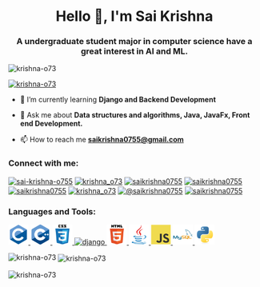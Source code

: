 <h1 align="center">Hello 👋, I'm Sai Krishna</h1>
<h3 align="center">A undergraduate student major in computer science have a great interest in AI and ML.</h3>

<p align="left"> <img src="https://komarev.com/ghpvc/?username=krishna-o73&label=Profile%20views&color=0e75b6&style=flat" alt="krishna-o73" /> </p>

<p align="left"> <a href="https://github.com/ryo-ma/github-profile-trophy"><img src="https://github-profile-trophy.vercel.app/?username=krishna-o73" alt="krishna-o73" /></a> </p>

- 🌱 I’m currently learning **Django and Backend Development**

- 💬 Ask me about **Data structures and algorithms, Java, JavaFx, Front end Development.**

- 📫 How to reach me **saikrishna0755@gmail.com**

<h3 align="left">Connect with me:</h3>
<p align="left">
<a href="https://linkedin.com/in/sai-krishna-o755" target="blank"><img align="center" src="https://raw.githubusercontent.com/rahuldkjain/github-profile-readme-generator/master/src/images/icons/Social/linked-in-alt.svg" alt="sai-krishna-o755" height="30" width="40" /></a>
<a href="https://instagram.com/krishna_o73" target="blank"><img align="center" src="https://raw.githubusercontent.com/rahuldkjain/github-profile-readme-generator/master/src/images/icons/Social/instagram.svg" alt="krishna_o73" height="30" width="40" /></a>
<a href="https://www.codechef.com/users/saikrishna0755" target="blank"><img align="center" src="https://cdn.jsdelivr.net/npm/simple-icons@3.1.0/icons/codechef.svg" alt="saikrishna0755" height="30" width="40" /></a>
<a href="https://www.hackerrank.com/saikrishna0755" target="blank"><img align="center" src="https://raw.githubusercontent.com/rahuldkjain/github-profile-readme-generator/master/src/images/icons/Social/hackerrank.svg" alt="saikrishna0755" height="30" width="40" /></a>
<a href="https://codeforces.com/profile/saikrishna0755" target="blank"><img align="center" src="https://raw.githubusercontent.com/rahuldkjain/github-profile-readme-generator/master/src/images/icons/Social/codeforces.svg" alt="saikrishna0755" height="30" width="40" /></a>
<a href="https://www.leetcode.com/krishna_o73" target="blank"><img align="center" src="https://raw.githubusercontent.com/rahuldkjain/github-profile-readme-generator/master/src/images/icons/Social/leet-code.svg" alt="krishna_o73" height="30" width="40" /></a>
<a href="https://www.hackerearth.com/@saikrishna0755" target="blank"><img align="center" src="https://raw.githubusercontent.com/rahuldkjain/github-profile-readme-generator/master/src/images/icons/Social/hackerearth.svg" alt="@saikrishna0755" height="30" width="40" /></a>
<a href="https://auth.geeksforgeeks.org/user/saikrishna0755" target="blank"><img align="center" src="https://raw.githubusercontent.com/rahuldkjain/github-profile-readme-generator/master/src/images/icons/Social/geeks-for-geeks.svg" alt="saikrishna0755" height="30" width="40" /></a>
</p>

<h3 align="left">Languages and Tools:</h3>
<p align="left"> <a href="https://www.cprogramming.com/" target="_blank" rel="noreferrer"> <img src="https://raw.githubusercontent.com/devicons/devicon/master/icons/c/c-original.svg" alt="c" width="40" height="40"/> </a> <a href="https://www.w3schools.com/cpp/" target="_blank" rel="noreferrer"> <img src="https://raw.githubusercontent.com/devicons/devicon/master/icons/cplusplus/cplusplus-original.svg" alt="cplusplus" width="40" height="40"/> </a> <a href="https://www.w3schools.com/css/" target="_blank" rel="noreferrer"> <img src="https://raw.githubusercontent.com/devicons/devicon/master/icons/css3/css3-original-wordmark.svg" alt="css3" width="40" height="40"/> </a> <a href="https://www.djangoproject.com/" target="_blank" rel="noreferrer"> <img src="https://cdn.worldvectorlogo.com/logos/django.svg" alt="django" width="40" height="40"/> </a> <a href="https://www.w3.org/html/" target="_blank" rel="noreferrer"> <img src="https://raw.githubusercontent.com/devicons/devicon/master/icons/html5/html5-original-wordmark.svg" alt="html5" width="40" height="40"/> </a> <a href="https://www.java.com" target="_blank" rel="noreferrer"> <img src="https://raw.githubusercontent.com/devicons/devicon/master/icons/java/java-original.svg" alt="java" width="40" height="40"/> </a> <a href="https://developer.mozilla.org/en-US/docs/Web/JavaScript" target="_blank" rel="noreferrer"> <img src="https://raw.githubusercontent.com/devicons/devicon/master/icons/javascript/javascript-original.svg" alt="javascript" width="40" height="40"/> </a> <a href="https://www.mysql.com/" target="_blank" rel="noreferrer"> <img src="https://raw.githubusercontent.com/devicons/devicon/master/icons/mysql/mysql-original-wordmark.svg" alt="mysql" width="40" height="40"/> </a> <a href="https://www.python.org" target="_blank" rel="noreferrer"> <img src="https://raw.githubusercontent.com/devicons/devicon/master/icons/python/python-original.svg" alt="python" width="40" height="40"/> </a> </p>

<p><img align="left" src="https://github-readme-stats.vercel.app/api/top-langs?username=krishna-o73&show_icons=true&locale=en&layout=compact" alt="krishna-o73" /></p>

<p>&nbsp;<img align="center" src="https://github-readme-stats.vercel.app/api?username=krishna-o73&show_icons=true&locale=en" alt="krishna-o73" /></p>

<p><img align="center" src="https://github-readme-streak-stats.herokuapp.com/?user=krishna-o73&" alt="krishna-o73" /></p>

